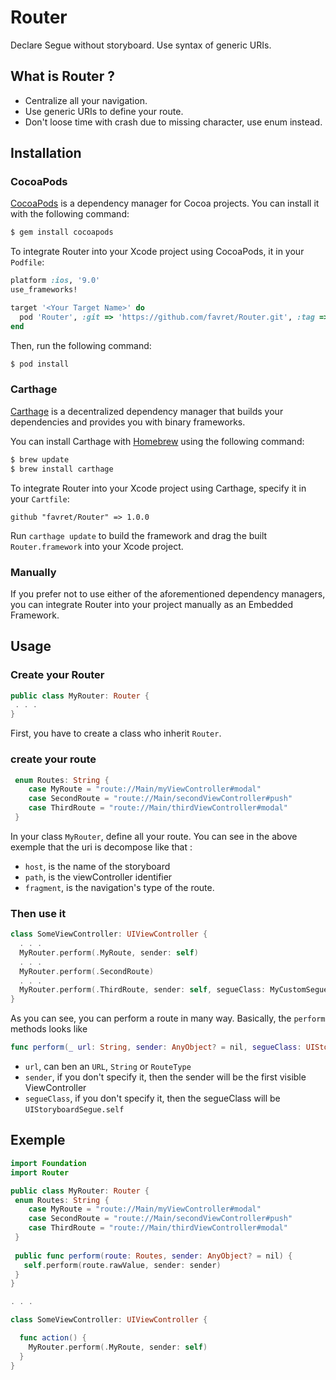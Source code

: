 # Router
Declare Segue without storyboard. Use syntax of generic URIs.

## What is Router ?

- Centralize all your navigation.
- Use generic URIs to define your route.
- Don't loose time with crash due to missing character, use enum instead.

## Installation

### CocoaPods

[CocoaPods](http://cocoapods.org) is a dependency manager for Cocoa projects. You can install it with the following command:

```bash
$ gem install cocoapods
```

To integrate Router into your Xcode project using CocoaPods, it in your `Podfile`:

```ruby
platform :ios, '9.0'
use_frameworks!

target '<Your Target Name>' do
  pod 'Router', :git => 'https://github.com/favret/Router.git', :tag => '1.0.0'
end
```

Then, run the following command:

```bash
$ pod install
```

### Carthage

[Carthage](https://github.com/Carthage/Carthage) is a decentralized dependency manager that builds your dependencies and provides you with binary frameworks.

You can install Carthage with [Homebrew](http://brew.sh/) using the following command:

```bash
$ brew update
$ brew install carthage
```

To integrate Router into your Xcode project using Carthage, specify it in your `Cartfile`:

```ogdl
github "favret/Router" => 1.0.0
```

Run `carthage update` to build the framework and drag the built `Router.framework` into your Xcode project.

### Manually

If you prefer not to use either of the aforementioned dependency managers, you can integrate Router into your project manually as an Embedded Framework.

## Usage

### Create your Router

```swift
public class MyRouter: Router {
 . . .
} 
```

First, you have to create a class who inherit `Router`.

### create your route

```swift
 enum Routes: String {
    case MyRoute = "route://Main/myViewController#modal"
    case SecondRoute = "route://Main/secondViewController#push"
    case ThirdRoute = "route://Main/thirdViewController#modal"
 }
```
In your class `MyRouter`, define all your route. 
You can see in the above exemple that the uri is decompose like that :
- `host`, is the name of the storyboard
- `path`, is the viewController identifier
- `fragment`, is the navigation's type of the route.

### Then use it

```swift
class SomeViewController: UIViewController {
  . . .
  MyRouter.perform(.MyRoute, sender: self)
  . . .
  MyRouter.perform(.SecondRoute)
  . . .
  MyRouter.perform(.ThirdRoute, sender: self, segueClass: MyCustomSegue.self)
}
```
As you can see, you can perform a route in many way. Basically, the `perform` methods looks like 
```swift
func perform(_ url: String, sender: AnyObject? = nil, segueClass: UIStoryboardSegue.Type)
```
- `url`, can ben an `URL`, `String` or `RouteType`
- `sender`, if you don't specify it, then the sender will be the first visible ViewController
- `segueClass`, if you don't specify it, then the segueClass will be `UIStoryboardSegue.self`


## Exemple

```swift
import Foundation
import Router

public class MyRouter: Router {
 enum Routes: String {
    case MyRoute = "route://Main/myViewController#modal"
    case SecondRoute = "route://Main/secondViewController#push"
    case ThirdRoute = "route://Main/thirdViewController#modal"
 }
 
 public func perform(route: Routes, sender: AnyObject? = nil) {
   self.perform(route.rawValue, sender: sender)
 }
}

. . .

class SomeViewController: UIViewController {

  func action() {
    MyRouter.perform(.MyRoute, sender: self)
  }
}
```
